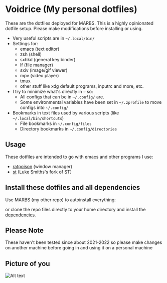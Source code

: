 # Voidrice (My personal dotfiles)
These are the dotfiles deployed for MARBS.
This is a highly opinionated dotfile setup. Please make modifications before installing or using.

- Very useful scripts are in `~/.local/bin/`
- Settings for:
	- emacs (text editor)
	- zsh (shell)
	- sxhkd (general key binder)
	- lf (file manager)
	- sxiv (image/gif viewer)
	- mpv (video player)
	- tmux
	- other stuff like xdg default programs, inputrc and more, etc.
- I try to minimize what's directly in `~` so:
	- All configs that can be in `~/.config/` are.
	- Some environmental variables have been set in `~/.zprofile` to move configs into `~/.config/`
- Bookmarks in text files used by various scripts (like `~/.local/bin/shortcuts`)
	- File bookmarks in `~/.config/files`
	- Directory bookmarks in `~/.config/directories`

## Usage
These dotfiles are intended to go with emacs and other programs I use:

- [ratpoison](http://www.nongnu.org/ratpoison/) (window manager)
- [st](https://github.com/lukesmithxyz/st) (Luke Smiths's fork of ST)

## Install these dotfiles and all dependencies
Use MARBS (my other repo) to autoinstall everything:

or clone the repo files directly to your home directory and install the
[dependencies](https://github.com/konstantine-v/MARBS/blob/master/progs.csv).

## Please Note
These haven't been tested since about 2021-2022 so please make changes on another machine before going in and using it on a personal machine

## Picture of you
![Alt text](.local/share/larbs/larbs.png)